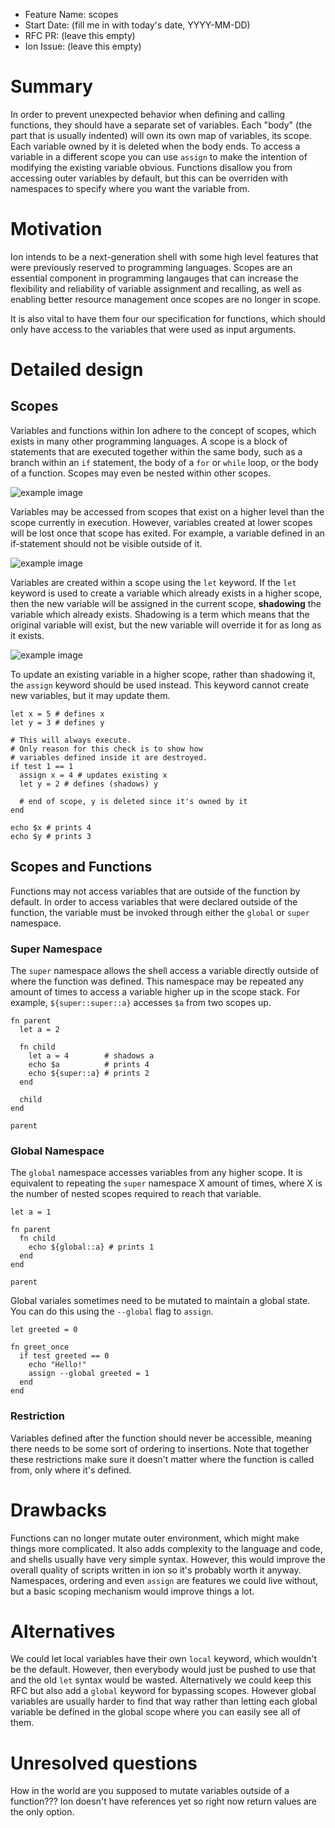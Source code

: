 - Feature Name: scopes
- Start Date: (fill me in with today's date, YYYY-MM-DD)
- RFC PR: (leave this empty)
- Ion Issue: (leave this empty)

# Summary
[summary]: #summary

In order to prevent unexpected behavior when defining and calling functions,
they should have a separate set of variables. Each "body" (the part that is
usually indented) will own its own map of variables, its scope. Each variable
owned by it is deleted when the body ends. To access a variable in a different
scope you can use `assign` to make the intention of modifying the existing
variable obvious. Functions disallow you from accessing outer variables by
default, but this can be overriden with namespaces to specify where you want
the variable from.

# Motivation
[motivation]: #motivation

Ion intends to be a next-generation shell with some high level features that were previously
reserved to programming languages. Scopes are an essential component in programming langauges
that can increase the flexibility and reliability of variable assignment and recalling, as
well as enabling better resource management once scopes are no longer in scope.

It is also vital to have them four our specification for functions, which should only have
access to the variables that were used as input arguments.

# Detailed design
[design]: #detailed-design

## Scopes
[scopes]: #scopes

Variables and functions within Ion adhere to the concept of scopes, which exists in many other
programming languages. A scope is a block of statements that are executed together within the
same body, such as a branch within an `if` statement, the body of a `for` or `while` loop, or
the body of a function. Scopes may even be nested within other scopes.

![example image](https://gitlab.redox-os.org/redox-os/ion/raw/rfcs/images/blocks.svg)

Variables may be accessed from scopes that exist on a higher level than the scope currently in
execution. However, variables created at lower scopes will be lost once that scope has exited.
For example, a variable defined in an if-statement should not be visible outside of it.

![example image](https://gitlab.redox-os.org/redox-os/ion/raw/rfcs/images/scopes.svg)

Variables are created within a scope using the `let` keyword. If the `let` keyword is used to
create a variable which already exists in a higher scope, then the new variable will be assigned
in the current scope, **shadowing** the variable which already exists. Shadowing is a term which
means that the original variable will exist, but the new variable will override it for as long
as it exists.

![example image](https://gitlab.redox-os.org/redox-os/ion/raw/rfcs/images/scopes.svg)

To update an existing variable in a higher scope, rather than shadowing it, the `assign` keyword
should be used instead. This keyword cannot create new variables, but it may update them.

```ion
let x = 5 # defines x
let y = 3 # defines y

# This will always execute.
# Only reason for this check is to show how
# variables defined inside it are destroyed.
if test 1 == 1
  assign x = 4 # updates existing x
  let y = 2 # defines (shadows) y

  # end of scope, y is deleted since it's owned by it
end

echo $x # prints 4
echo $y # prints 3
```

## Scopes and Functions
[scopes-and-functions]: #scopes-and-functions

Functions may not access variables that are outside of the function by default. In order to access
variables that were declared outside of the function, the variable must be invoked through either
the `global` or `super` namespace.

### Super Namespace
[super-namespace]: #super-namespace

The `super` namespace allows the shell access a variable directly outside of where the function was
defined. This namespace may be repeated any amount of times to access a variable higher up in the
scope stack. For example, `${super::super::a}` accesses `$a` from two scopes up.

```
fn parent
  let a = 2

  fn child
    let a = 4        # shadows a
    echo $a          # prints 4
    echo ${super::a} # prints 2
  end

  child
end

parent
```

### Global Namespace
[global-namespace]: #global-namespace

The `global` namespace accesses variables from any higher scope. It is equivalent to repeating the
`super` namespace X amount of times, where X is the number of nested scopes required to reach that
variable.

```
let a = 1

fn parent
  fn child
    echo ${global::a} # prints 1
  end
end

parent
```

Global variales sometimes need to be mutated to maintain a global state. You
can do this using the `--global` flag to `assign`.

```
let greeted = 0

fn greet_once
  if test greeted == 0
    echo "Hello!"
    assign --global greeted = 1
  end
end
```

### Restriction
[function-scope-restrictions]: #function-scope-restrictions

Variables defined after the function should never be accessible, meaning there needs to
be some sort of ordering to insertions. Note that together these restrictions make sure it doesn't
matter where the function is called from, only where it's defined.

# Drawbacks
[drawbacks]: #drawbacks

Functions can no longer mutate outer environment, which might make things more
complicated. It also adds complexity to the language and code, and shells
usually have very simple syntax. However, this would improve the overall
quality of scripts written in ion so it's probably worth it anyway. Namespaces,
ordering and even `assign` are features we could live without, but a basic
scoping mechanism would improve things a lot.

# Alternatives
[alternatives]: #alternatives

We could let local variables have their own `local` keyword, which wouldn't be
the default. However, then everybody would just be pushed to use that and the
old `let` syntax would be wasted. Alternatively we could keep this RFC but also
add a `global` keyword for bypassing scopes. However global variables are
usually harder to find that way rather than letting each global variable be
defined in the global scope where you can easily see all of them.

# Unresolved questions
[unresolved]: #unresolved-questions

How in the world are you supposed to mutate variables outside of a function???
Ion doesn't have references yet so right now return values are the only option.
